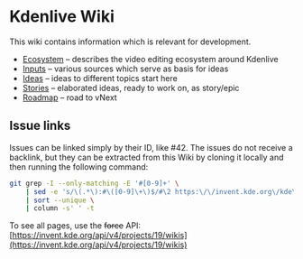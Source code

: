 # Kdenlive Wiki

This wiki contains information which is relevant for development.

* [Ecosystem](ecosystem) – describes the video editing ecosystem around Kdenlive
* [Inputs](dev/Inputs) – various sources which serve as basis for ideas
* [Ideas](dev/Ideas) – ideas to different topics start here
* [Stories](dev/Stories) – elaborated ideas, ready to work on, as story/epic
* [Roadmap](Roadmap) – road to vNext


## Issue links

Issues can be linked simply by their ID, like #42. The issues do not receive a backlink, but they can be extracted from this Wiki by cloning it locally and then running the following command:

```bash
git grep -I --only-matching -E '#[0-9]+' \
    | sed -e 's/\(.*\):#\([0-9]\+\)$/#\2 https:\/\/invent.kde.org\/kde\/kdenlive\/-\/issues\/\2 \1/' \
    | sort --unique \
    | column -s' ' -t
```

To see all pages, use the ~~force~~ API: [https://invent.kde.org/api/v4/projects/19/wikis](https://invent.kde.org/api/v4/projects/19/wikis)